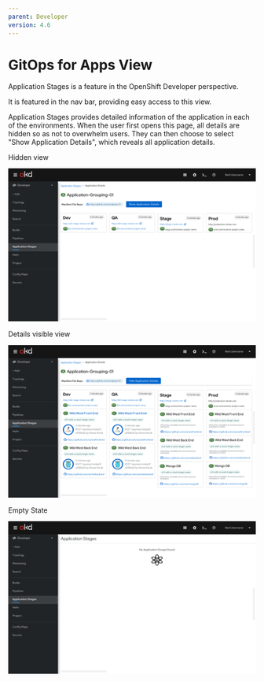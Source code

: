 ```yaml
---
parent: Developer
version: 4.6
---
```


# GitOps for Apps View 

Application Stages is a feature in the OpenShift Developer perspective.

It is featured in the nav bar, providing easy access to this view.  

Application Stages provides detailed information of the application in each of the environments. When the user first opens this page, all details are hidden so as not to overwhelm users. They can then choose to select "Show Application Details", which reveals all application details. 


Hidden view 

<img src="./img/GitOps-show.png" alt="Hidden view" width="990"/>


Details visible view 

<img src="./img/GitOps-hidden.png" alt="Add page with kebab" width="990"/>


Empty State 

<img src="./img/Empty-state.png" alt="Add page with kebab" width="990"/>